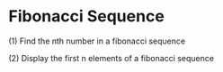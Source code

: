 Fibonacci Sequence
====================

(1) Find the nth number in a fibonacci sequence

(2) Display the first n elements of a fibonacci sequence